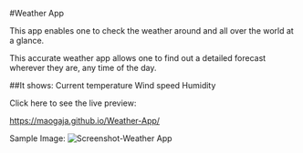 
#Weather App

This app enables one to check the weather around and all over the world at a glance. 

This accurate weather app allows one to find out a detailed forecast wherever they are, any time of the day.

##It shows:
 	Current temperature
	Wind speed 
	Humidity


 Click here to see the live preview:

https://maogaja.github.io/Weather-App/


Sample Image:
![Screenshot-Weather App](https://github.com/maogaja/Weather-App/assets/121969650/be07e860-8794-4bc3-a260-9c6caa48e4d3)

